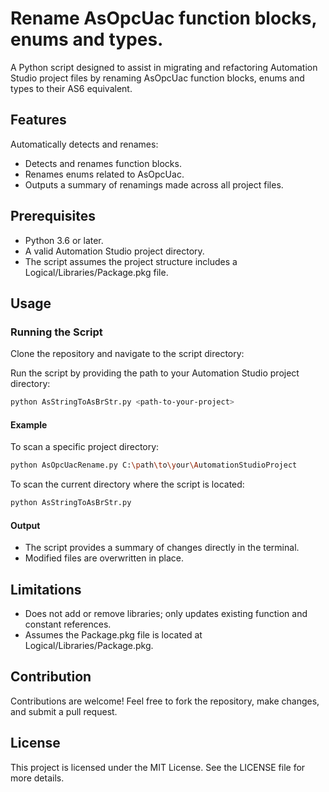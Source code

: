 # Rename AsOpcUac function blocks, enums and types. 

A Python script designed to assist in migrating and refactoring Automation Studio project files by renaming AsOpcUac function blocks, enums and types to their AS6 equivalent.

## Features

Automatically detects and renames:
- Detects and renames function blocks.
- Renames enums related to AsOpcUac.
- Outputs a summary of renamings made across all project files.

## Prerequisites

- Python 3.6 or later.
- A valid Automation Studio project directory.
- The script assumes the project structure includes a Logical/Libraries/Package.pkg file.

## Usage

### Running the Script

Clone the repository and navigate to the script directory:


Run the script by providing the path to your Automation Studio project directory:
```bash
python AsStringToAsBrStr.py <path-to-your-project>
```

#### Example
To scan a specific project directory:
```bash
python AsOpcUacRename.py C:\path\to\your\AutomationStudioProject
```

To scan the current directory where the script is located:
```bash
python AsStringToAsBrStr.py
```

#### Output
- The script provides a summary of changes directly in the terminal.
- Modified files are overwritten in place.

## Limitations
- Does not add or remove libraries; only updates existing function and constant references.
- Assumes the Package.pkg file is located at Logical/Libraries/Package.pkg.

## Contribution
Contributions are welcome! Feel free to fork the repository, make changes, and submit a pull request.

## License
This project is licensed under the MIT License. See the LICENSE file for more details.